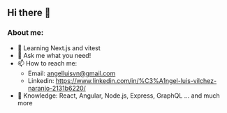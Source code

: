 ## Hi there 👋

### About me:

- 🌱 Learning Next.js and vitest
- 💬 Ask me what you need!
- 📫 How to reach me:
  - Email:  angelluisvn@gmail.com
  - Linkedin: https://www.linkedin.com/in/%C3%A1ngel-luis-vilchez-naranjo-2131b6220/
- 🧠 Knowledge: React, Angular, Node.js, Express, GraphQL ... and much more
